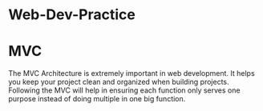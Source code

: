# Web-Dev-Practice
# MVC
The MVC Architecture is extremely important in web development. It helps you keep your project clean and organized when building projects. Following the MVC will help in ensuring each function only serves one purpose instead of doing multiple in one big function.